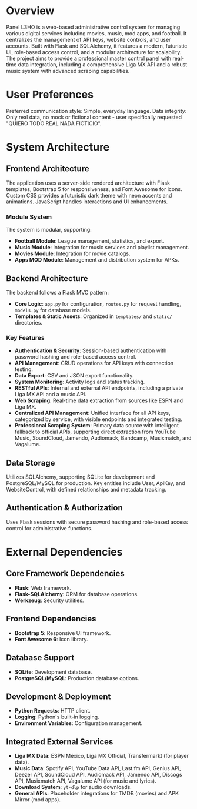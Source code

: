 # Overview

Panel L3HO is a web-based administrative control system for managing various digital services including movies, music, mod apps, and football. It centralizes the management of API keys, website controls, and user accounts. Built with Flask and SQLAlchemy, it features a modern, futuristic UI, role-based access control, and a modular architecture for scalability. The project aims to provide a professional master control panel with real-time data integration, including a comprehensive Liga MX API and a robust music system with advanced scraping capabilities.

# User Preferences

Preferred communication style: Simple, everyday language.
Data integrity: Only real data, no mock or fictional content - user specifically requested "QUIERO TODO REAL NADA FICTICIO".

# System Architecture

## Frontend Architecture
The application uses a server-side rendered architecture with Flask templates, Bootstrap 5 for responsiveness, and Font Awesome for icons. Custom CSS provides a futuristic dark theme with neon accents and animations. JavaScript handles interactions and UI enhancements.

### Module System
The system is modular, supporting:
- **Football Module**: League management, statistics, and export.
- **Music Module**: Integration for music services and playlist management.
- **Movies Module**: Integration for movie catalogs.
- **Apps MOD Module**: Management and distribution system for APKs.

## Backend Architecture
The backend follows a Flask MVC pattern:
- **Core Logic**: `app.py` for configuration, `routes.py` for request handling, `models.py` for database models.
- **Templates & Static Assets**: Organized in `templates/` and `static/` directories.

### Key Features
- **Authentication & Security**: Session-based authentication with password hashing and role-based access control.
- **API Management**: CRUD operations for API keys with connection testing.
- **Data Export**: CSV and JSON export functionality.
- **System Monitoring**: Activity logs and status tracking.
- **RESTful APIs**: Internal and external API endpoints, including a private Liga MX API and a music API.
- **Web Scraping**: Real-time data extraction from sources like ESPN and Liga MX.
- **Centralized API Management**: Unified interface for all API keys, categorized by service, with visible endpoints and integrated testing.
- **Professional Scraping System**: Primary data source with intelligent fallback to official APIs, supporting direct extraction from YouTube Music, SoundCloud, Jamendo, Audiomack, Bandcamp, Musixmatch, and Vagalume.

## Data Storage
Utilizes SQLAlchemy, supporting SQLite for development and PostgreSQL/MySQL for production. Key entities include User, ApiKey, and WebsiteControl, with defined relationships and metadata tracking.

## Authentication & Authorization
Uses Flask sessions with secure password hashing and role-based access control for administrative functions.

# External Dependencies

## Core Framework Dependencies
- **Flask**: Web framework.
- **Flask-SQLAlchemy**: ORM for database operations.
- **Werkzeug**: Security utilities.

## Frontend Dependencies
- **Bootstrap 5**: Responsive UI framework.
- **Font Awesome 6**: Icon library.

## Database Support
- **SQLite**: Development database.
- **PostgreSQL/MySQL**: Production database options.

## Development & Deployment
- **Python Requests**: HTTP client.
- **Logging**: Python's built-in logging.
- **Environment Variables**: Configuration management.

## Integrated External Services
- **Liga MX Data**: ESPN México, Liga MX Official, Transfermarkt (for player data).
- **Music Data**: Spotify API, YouTube Data API, Last.fm API, Genius API, Deezer API, SoundCloud API, Audiomack API, Jamendo API, Discogs API, Musixmatch API, Vagalume API (for music and lyrics).
- **Download System**: `yt-dlp` for audio downloads.
- **General APIs**: Placeholder integrations for TMDB (movies) and APK Mirror (mod apps).